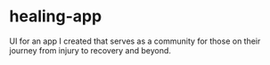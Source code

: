 # healing-app

UI for an app I created that serves as a community for those on their journey from injury to recovery and beyond.
